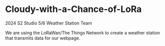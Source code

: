 # Cloudy-with-a-Chance-of-LoRa
2024 S2 Studio 5/6 Weather Station Team

We are using the LoRaWan/The Things Network to create a weather station that transmits data for our webpage. 